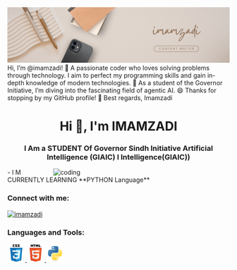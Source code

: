  <img width="1000" src="github banner.png">
 Hi, I’m @imamzadi!
 👀 A passionate coder who loves solving problems through technology. I aim to perfect my programming skills and gain in-depth knowledge of modern technologies.
💞️ As a student of the Governor Initiative, I’m diving into the fascinating field of agentic AI.
😄 Thanks for stopping by my GitHub profile!
🙌 Best regards, Imamzadi


<h1 align="center">Hi 👋, I'm IMAMZADI</h1>
<h3 align="center">I Am a STUDENT Of Governor Sindh Initiative Artificial Intelligence (GIAIC) l Intelligence(GIAIC))</h3>
<img align="right" alt="coding" width="400" src="https://thumbs.dreamstime.com/b/young-girl-coding-laptop-ai-robot-assistant-futuristic-technology-innovation-illustration-working-code-android-future-331003786.jpg">
- I M CURRENTLY LEARNING **PYTHON Language**
<h3 align="left">Connect with me:</h3>
<p align="left">
<a href="https://linkedin.com/in/imamzadi" target="blank"><img align="center" src="https://raw.githubusercontent.com/rahuldkjain/github-profile-readme-generator/master/src/images/icons/Social/linked-in-alt.svg" alt="imamzadi" height="30" width="40" /></a>
</p>

<h3 align="left">Languages and Tools:</h3>
<p align="left"> <a href="https://www.w3schools.com/css/" target="_blank" rel="noreferrer"> <img src="https://raw.githubusercontent.com/devicons/devicon/master/icons/css3/css3-original-wordmark.svg" alt="css3" width="40" height="40"/> </a> <a href="https://www.w3.org/html/" target="_blank" rel="noreferrer"> <img src="https://raw.githubusercontent.com/devicons/devicon/master/icons/html5/html5-original-wordmark.svg" alt="html5" width="40" height="40"/> </a> <a href="https://www.python.org" target="_blank" rel="noreferrer"> <img src="https://raw.githubusercontent.com/devicons/devicon/master/icons/python/python-original.svg" alt="python" width="40" height="40"/> </a> </p>


<!--
**imamzadi/IMAMZADI** is a ✨ _special_ ✨ repository because its `README.md` (this file) appears on your GitHub profile.

Here are some ideas to get you started:

- 🔭 I’m currently working on ...
- 🌱 I’m currently learning ...
- 👯 I’m looking to collaborate on ...
- 🤔 I’m looking for help with ...
- 💬 Ask me about ...
- 📫 How to reach me: ...
- 😄 Pronouns: ...
- ⚡ Fun fact: ...
-->
